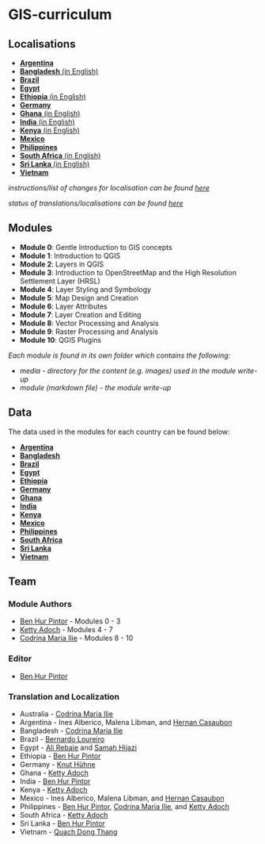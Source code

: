 # GIS-curriculum

## Localisations
- [**Argentina**](argentina/)
- [**Bangladesh** (in English)](bangladesh/)
- [**Brazil**](brazil/)
- [**Egypt**](egypt/)
- [**Ethiopia** (in English)](ethiopia/)
- [**Germany**](germany/)
- [**Ghana** (in English)](ghana/)
- [**India** (in English)](india/)
- [**Kenya** (in English)](kenya/)
- [**Mexico**](mexico/)
- [**Philippines**](philippines/)
- [**South Africa** (in English)](south-africa/)
- [**Sri Lanka** (in English)](sri-lanka/)
- [**Vietnam**](vietnam/)

*instructions/list of changes for localisation can be found [here](localisation-changes.md)*

*status of translations/localisations can be found [here](status-tracker.md)*

## Modules
- **Module 0**: Gentle Introduction to GIS concepts
- **Module 1**: Introduction to QGIS
- **Module 2**: Layers in QGIS
- **Module 3**: Introduction to OpenStreetMap and the High Resolution Settlement Layer (HRSL)
- **Module 4**: Layer Styling and Symbology
- **Module 5**: Map Design and Creation
- **Module 6**: Layer Attributes
- **Module 7**: Layer Creation and Editing
- **Module 8**: Vector Processing and Analysis
- **Module 9**: Raster Processing and Analysis
- **Module 10**: QGIS Plugins

*Each module is found in its own folder which contains the following:*
- *media - directory for the content (e.g. images) used in the module write-up*
- *module (markdown file) - the module write-up* 

## Data

The data used in the modules for each country can be found below:
- [**Argentina**](https://drive.google.com/drive/folders/1SoO4hSdr-I7tYVdqS6fUWBwaJ7nzT-ul?usp=sharing)
- [**Bangladesh**](https://drive.google.com/drive/folders/1XeAfQUh8DXX8ubx8aIgOTekfQNjvqhVG?usp=sharing)
- [**Brazil**](https://drive.google.com/drive/folders/1J0Cwf8tNkr7hRf9lucvNkNV9FfDh7Xeo?usp=sharing)
- [**Egypt**](https://drive.google.com/drive/folders/1r1G5Q_-V_uMftrwaJ2y88DPBRAp1y4pL?usp=sharing)
- [**Ethiopia**](https://drive.google.com/drive/folders/1LUb53DqKTOBx0ek9GKyzAcQ2kGSt3g-3?usp=sharing)
- [**Germany**](https://drive.google.com/drive/folders/1Oodt9pXO2fqqpNpM5QR3hDD6GBRlk7R3?usp=sharing)
- [**Ghana**](https://drive.google.com/drive/folders/1nES1NN6TVB4TiDUuBpTKZSgtHpo-VcUb?usp=sharing)
- [**India**](https://drive.google.com/drive/folders/1Tt518b5L7pi_FFqqVq5X_HVfoSYIhpqt?usp=sharing)
- [**Kenya**](https://drive.google.com/drive/folders/1Yg-Hwmsf488tvq7B6tHDtiX-k9pPYG9m?usp=sharing)
- [**Mexico**](https://drive.google.com/drive/folders/1ZTpu7SR3aVF21TiSJt19C_Itdo5xHC_b?usp=sharing)
- [**Philippines**](https://drive.google.com/drive/folders/1VF2fYgy6DxvVLnwMTK2v99RFMMOUbbHt?usp=sharing)
- [**South Africa**](https://drive.google.com/drive/folders/1l2xpJzO17wJO0lTkGo1-IGBKPFvQARYT?usp=sharing)
- [**Sri Lanka**](https://drive.google.com/drive/folders/1ZjYYDz-SfqSV2lwQGpF16uiMw5gRmJUi?usp=sharing)
- [**Vietnam**](https://drive.google.com/drive/folders/13SDzykCi1Ep1fAFLq17dPjbqLhy2JQhd?usp=sharing)

## Team
### Module Authors

- [Ben Hur Pintor](@benhur07b) - Modules 0 - 3
- [Ketty Adoch](@kettyadoch) - Modules 4 - 7
- [Codrina Maria Ilie](@Codrina) - Modules 8 - 10

### Editor

- [Ben Hur Pintor](@benhur07b)

### Translation and Localization

- Australia - [Codrina Maria Ilie](@Codrina)
- Argentina - Ines Alberico, Malena Libman, and [Hernan Casaubon](@Hercasau)
- Bangladesh - [Codrina Maria Ilie](@Codrina)
- Brazil - [Bernardo Loureiro](@bplmp)
- Egypt - [Ali Rebaie](@AliRebaie) and [Samah Hijazi](@Smhhjz)
- Ethiopia - [Ben Hur Pintor](@benhur07b)
- Germany - [Knut Hühne](@k-nut)
- Ghana - [Ketty Adoch](@kettyadoch)
- India - [Ben Hur Pintor](@benhur07b)
- Kenya - [Ketty Adoch](@kettyadoch)
- Mexico - Ines Alberico, Malena Libman, and [Hernan Casaubon](@Hercasau)
- Philippines - [Ben Hur Pintor](@benhur07b), [Codrina Maria Ilie](@Codrina), and [Ketty Adoch](@kettyadoch)
- South Africa - [Ketty Adoch](@kettyadoch)
- Sri Lanka - [Ben Hur Pintor](@benhur07b)
- Vietnam - [Quach Dong Thang](@thangqd)
